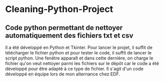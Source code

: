 # Cleaning-Python-Project
## Code python permettant de nettoyer automatiquement des fichiers txt et csv
Il a été développé en Python et Tkinter. Pour lancer le projet, il suffit de télécharger le fichier python et pour tester le code, il suffit de lancer le script python. Une fenêtre apparaît et dans cette dernière, on charge le fichier qu'on veut nettoyer parmi les fichiers sur le dépôt car le code a été développé pour être adapté à ce type de fichier.
Il s'agit d'un code développé en équipe lors de mon alternance chez EDF.

